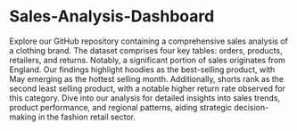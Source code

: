# Sales-Analysis-Dashboard
Explore our GitHub repository containing a comprehensive sales analysis of a clothing brand. The dataset comprises four key tables: orders, products, retailers, and returns. Notably, a significant portion of sales originates from England. Our findings highlight hoodies as the best-selling product, with May emerging as the hottest selling month. Additionally, shorts rank as the second least selling product, with a notable higher return rate observed for this category. Dive into our analysis for detailed insights into sales trends, product performance, and regional patterns, aiding strategic decision-making in the fashion retail sector.
